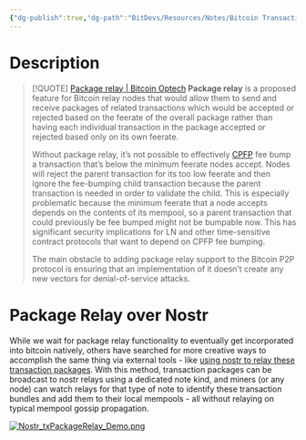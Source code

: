 ```yaml
---
{"dg-publish":true,"dg-path":"BitDevs/Resources/Notes/Bitcoin Transaction Package Relay.md","permalink":"/bit-devs/resources/notes/bitcoin-transaction-package-relay/","title":"Bitcoin Transaction Package Relay","noteIcon":"3","created":"2023-05-29T12:51:01.067-10:00","updated":"2023-05-29T15:55:58.503-10:00"}
---
```




# Description

> [!QUOTE] [Package relay | Bitcoin Optech](https://bitcoinops.org/en/topics/package-relay/)
> **Package relay** is a proposed feature for Bitcoin relay nodes that would allow them to send and receive packages of related transactions which would be accepted or rejected based on the feerate of the overall package rather than having each individual transaction in the package accepted or rejected based only on its own feerate. 
> 
> Without package relay, it’s not possible to effectively [CPFP](https://bitcoinops.org/en/topics/cpfp/) fee bump a transaction that’s below the minimum feerate nodes accept. Nodes will reject the parent transaction for its too low feerate and then ignore the fee-bumping child transaction because the parent transaction is needed in order to validate the child. This is especially problematic because the minimum feerate that a node accepts depends on the contents of its mempool, so a parent transaction that could previously be fee bumped might not be bumpable now. This has significant security implications for LN and other time-sensitive contract protocols that want to depend on CPFP fee bumping.
> 
> The main obstacle to adding package relay support to the Bitcoin P2P protocol is ensuring that an implementation of it doesn’t create any new vectors for denial-of-service attacks.

# Package Relay over Nostr

While we wait for package relay functionality to eventually get incorporated into bitcoin natively, others have searched for more creative ways to accomplish the same thing via external tools - like [using nostr to relay these transaction packages](https://lists.linuxfoundation.org/pipermail/bitcoin-dev/2023-May/021700.html). With this method, transaction packages can be broadcast to nostr relays using a dedicated note kind, and miners (or any node) can watch relays for that type of note to identify these transaction bundles and add them to their local mempools - all without relaying on typical mempool gossip propagation. 

[![Nostr_txPackageRelay_Demo.png](/img/user/para/artifacts/Nostr_txPackageRelay_Demo.png)](https://twitter.com/joostjgr/status/1658487013237211155)
